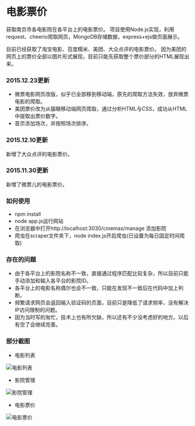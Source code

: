 # 电影票价

获取南京市各电影院在各平台上的电影票价。
项目使用Node.js实现，利用request、cheerio爬取网页，MongoDB存储数据，express+ejs做页面展示。

目前已经获取了淘宝电影、百度糯米、美团、大众点评的电影票价。
因为美团的网页上的票价全部以图片形式展现，目前只能先获取整个票价部分的HTML展现出来。

### 2015.12.23更新
- 微票电影网页改版，似乎已全部移到移动端，原先的爬取方法失效，放弃微票电影的爬取。
- 美团票价改为从猫眼移动端网页爬取，通过分析HTML与CSS，成功从HTML中提取出票价数字。
- 首页添加场次，并按照场次排序。

### 2015.12.10更新
新增了大众点评的电影票价。

### 2015.11.30更新
新增了微票儿的电影票价。

### 如何使用
- npm install
- node app.js运行网站
- 在浏览器中打开http://localhost:3030/cinemas/manage 添加影院
- 爬虫在scraper文件夹下，node index.js开启爬虫(已设置为每日固定时间爬取)

### 存在的问题
- 由于各平台上的影院名称不一致，直接通过程序匹配比较复杂，所以目前只能手动添加和输入各平台的影院ID。
- 各平台上的电影名称偶尔也会不一致，只能在发现不一致后在代码中加上判断。
- 频繁请求网页会返回输入验证码的页面，目前只是降低了请求频率，没有解决IP访问限制的问题。
- 因为当时写的匆忙，技术上也有所欠缺，所以还有不少没考虑好的地方。以后有空了会继续完善。

### 部分截图

- 电影列表

![电影列表](https://raw.githubusercontent.com/LiangCY/MovieTickets/master/screenshots/movies.jpg)

- 影院管理

![影院管理](https://raw.githubusercontent.com/LiangCY/MovieTickets/master/screenshots/cinemas.jpg)

- 电影票价

![电影票价](https://raw.githubusercontent.com/LiangCY/MovieTickets/master/screenshots/tickets.jpg)
